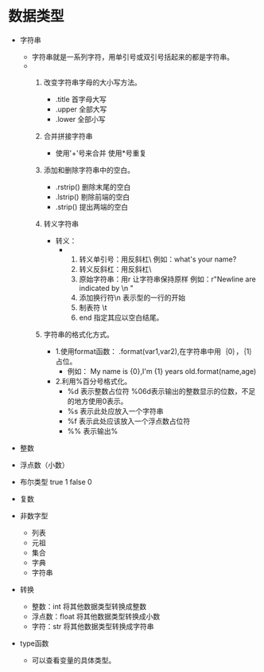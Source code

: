 # 数据类型
- 字符串
    - 字符串就是一系列字符，用单引号或双引号括起来的都是字符串。
    - 1. 改变字符串字母的大小写方法。
            - .title 首字母大写
            - .upper 全部大写
            - .lower 全部小写
       2. 合并拼接字符串
            - 使用'+'号来合并     使用*号重复
       3. 添加和删除字符串中的空白。
            - .rstrip()  删除末尾的空白
            - .lstrip()  剔除前端的空白
            - .strip()   提出两端的空白
       4. 转义字符串
            - 转义：
                - 1. 转义单引号：用反斜杠\  例如：what\'s your name?
                  2. 转义反斜杠：用反斜杠\ 
                  3. 原始字符串：用r 让字符串保持原样  例如：r"Newline are indicated by \n "
                  4. 添加换行符\n 表示型的一行的开始
                  5. 制表符 \t 
                  6. end 指定其应以空白结尾。
                  
       5. 字符串的格式化方式。
            - 1.使用format函数： .format(var1,var2),在字符串中用｛0｝，｛1｝占位。
                - 例如： My name is {0},I\'m {1} years old.format(name,age)
            - 2.利用%百分号格式化。
                - %d 表示整数占位符   %06d表示输出的整数显示的位数，不足的地方使用0表示。
                - %s 表示此处应放入一个字符串
                - %f 表示此处应该放入一个浮点数占位符
                - %% 表示输出%
- 整数
- 浮点数（小数）
- 布尔类型 true 1   false 0
- 复数
- 非数字型
    - 列表
    - 元祖
    - 集合
    - 字典
    - 字符串
    
- 转换
    - 整数：int  将其他数据类型转换成整数
    - 浮点数：float 将其他数据类型转换成小数
    - 字符：str    将其他数据类型转换成字符串
    
- type函数
    - 可以查看变量的具体类型。    